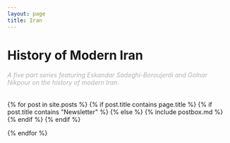 ```yaml
---
layout: page
title: Iran
---
```



<h1 class="page-title">History of Modern Iran</h1>

<section class="recent-posts">
<div class="section-title mt-2">
    <h6 style="color: #B2B2B2; font-weight:normal" >A five part series featuring Eskandar Sadeghi-Boroujerdi and Golnar Nikpour on the history of modern Iran. </h6>
</div>
<div class="row listrecent">
{% for post in site.posts %}
{% if post.title contains page.title %}
    {% if post.title contains "Newsletter" %}
    {% else %}
    {% include postbox.md %}
    {% endif %}
{% endif %}    

{% endfor %}
</div>
</section>
